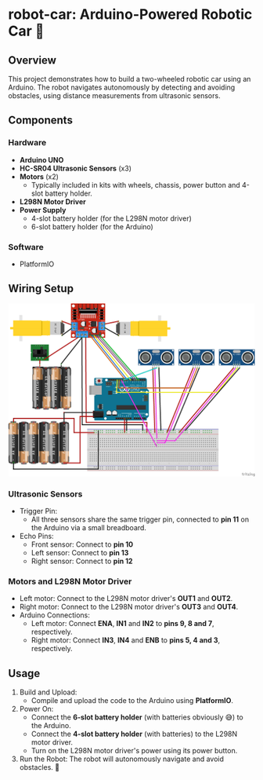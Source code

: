 # robot-car: Arduino-Powered Robotic Car 🤖

## Overview
This project demonstrates how to build a two-wheeled robotic car using an Arduino. The robot navigates autonomously by detecting and avoiding obstacles, using distance measurements from ultrasonic sensors.

## Components
### Hardware
- **Arduino UNO**
- **HC-SR04 Ultrasonic Sensors** (x3)
- **Motors** (x2)
  - Typically included in kits with wheels, chassis, power button and 4-slot battery holder.
- **L298N Motor Driver**
- **Power Supply**
  - 4-slot battery holder (for the L298N motor driver)
  - 6-slot battery holder (for the Arduino)

### Software
- PlatformIO

## Wiring Setup
![RobotCarWiringDiagram.png](RobotCarWiringDiagram.png)
### Ultrasonic Sensors
  - Trigger Pin:
    - All three sensors share the same trigger pin, connected to **pin 11** on the Arduino via a small breadboard.
  - Echo Pins:
    - Front sensor: Connect to **pin 10**
    - Left sensor: Connect to **pin 13**
    - Right sensor: Connect to **pin 12**

### Motors and L298N Motor Driver
  - Left motor: Connect to the L298N motor driver's **OUT1** and **OUT2**.
  - Right motor: Connect to the L298N motor driver's **OUT3** and **OUT4**.
  - Arduino Connections:
    - Left motor: Connect **ENA**, **IN1** and **IN2** to **pins 9, 8 and 7**, respectively.
    - Right motor: Connect **IN3**, **IN4** and **ENB** to **pins 5, 4 and 3**, respectively.

## Usage
1. Build and Upload:
   - Compile and upload the code to the Arduino using **PlatformIO**.
2. Power On:
   - Connect the **6-slot battery holder** (with batteries obviously 😅) to the Arduino.
   - Connect the **4-slot battery holder** (with batteries) to the L298N motor driver.
   - Turn on the L298N motor driver's power using its power button.
3. Run the Robot: The robot will autonomously navigate and avoid obstacles. 🥳